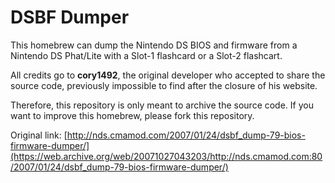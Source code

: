 # DSBF Dumper
This homebrew can dump the Nintendo DS BIOS and firmware from a Nintendo DS Phat/Lite with a Slot-1 flashcard or a Slot-2 flashcart.

All credits go to **cory1492**, the original developer who accepted to share the source code, previously impossible to find after the closure of his website.

Therefore, this repository is only meant to archive the source code. If you want to improve this homebrew, please fork this repository.

Original link: [http://nds.cmamod.com/2007/01/24/dsbf_dump-79-bios-firmware-dumper/](https://web.archive.org/web/20071027043203/http://nds.cmamod.com:80/2007/01/24/dsbf_dump-79-bios-firmware-dumper/)
